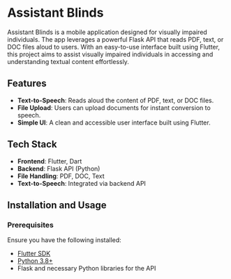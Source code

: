 # Assistant Blinds

Assistant Blinds is a mobile application designed for visually impaired individuals. The app leverages a powerful Flask API that reads PDF, text, or DOC files aloud to users. With an easy-to-use interface built using Flutter, this project aims to assist visually impaired individuals in accessing and understanding textual content effortlessly.

## Features

- **Text-to-Speech**: Reads aloud the content of PDF, text, or DOC files.
- **File Upload**: Users can upload documents for instant conversion to speech.
- **Simple UI**: A clean and accessible user interface built using Flutter.

## Tech Stack

- **Frontend**: Flutter, Dart
- **Backend**: Flask API (Python)
- **File Handling**: PDF, DOC, Text
- **Text-to-Speech**: Integrated via backend API

## Installation and Usage

### Prerequisites

Ensure you have the following installed:
- [Flutter SDK](https://flutter.dev/docs/get-started/install)
- [Python 3.8+](https://www.python.org/downloads/)
- Flask and necessary Python libraries for the API
